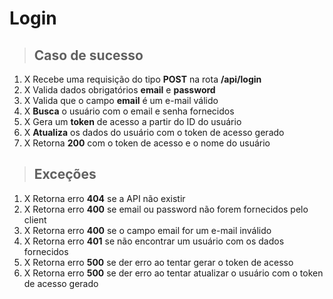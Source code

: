 # Login

> ## Caso de sucesso

1. X Recebe uma requisição do tipo **POST** na rota **/api/login**
2. X Valida dados obrigatórios **email** e **password**
3. X Valida que o campo **email** é um e-mail válido
4. X **Busca** o usuário com o email e senha fornecidos
5. X Gera um **token** de acesso a partir do ID do usuário
6. X **Atualiza** os dados do usuário com o token de acesso gerado
7. X Retorna **200** com o token de acesso e o nome do usuário

> ## Exceções

1. X Retorna erro **404** se a API não existir
2. X Retorna erro **400** se email ou password não forem fornecidos pelo client
3. X Retorna erro **400** se o campo email for um e-mail inválido
4. X Retorna erro **401** se não encontrar um usuário com os dados fornecidos
5. X Retorna erro **500** se der erro ao tentar gerar o token de acesso
6. X Retorna erro **500** se der erro ao tentar atualizar o usuário com o token de acesso gerado